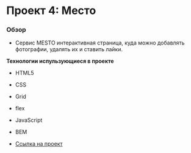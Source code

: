 # Проект 4: Место

### Обзор

* Сервис MESTO интерактивная страница, куда можно добавлять фотографии, удалять их и ставить лайки.

**Технологии испульзующиеся в проекте**
* HTML5
* CSS
* Grid
* flex
* JavaScript
* BEM

* [Ссылка на проект](https://aleksandrmakarov.github.io/mesto-project/)


